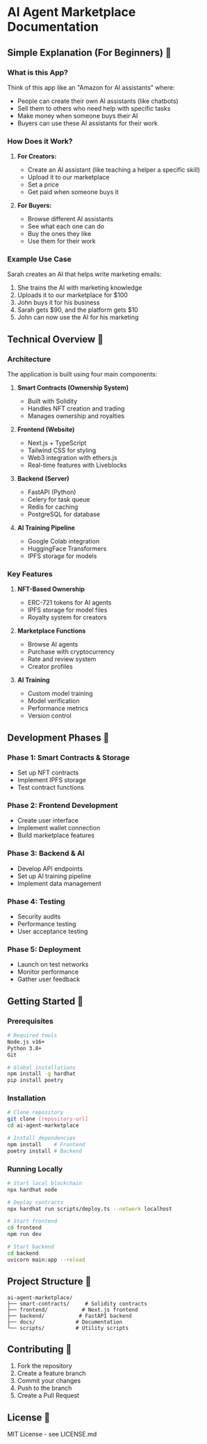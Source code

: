 # AI Agent Marketplace Documentation

## Simple Explanation (For Beginners) 🌟

### What is this App?
Think of this app like an "Amazon for AI assistants" where:
- People can create their own AI assistants (like chatbots)
- Sell them to others who need help with specific tasks
- Make money when someone buys their AI
- Buyers can use these AI assistants for their work

### How Does it Work?
1. **For Creators:**
   - Create an AI assistant (like teaching a helper a specific skill)
   - Upload it to our marketplace
   - Set a price
   - Get paid when someone buys it

2. **For Buyers:**
   - Browse different AI assistants
   - See what each one can do
   - Buy the ones they like
   - Use them for their work

### Example Use Case
Sarah creates an AI that helps write marketing emails:
1. She trains the AI with marketing knowledge
2. Uploads it to our marketplace for $100
3. John buys it for his business
4. Sarah gets $90, and the platform gets $10
5. John can now use the AI for his marketing

## Technical Overview 🔧

### Architecture
The application is built using four main components:

1. **Smart Contracts (Ownership System)**
   - Built with Solidity
   - Handles NFT creation and trading
   - Manages ownership and royalties

2. **Frontend (Website)**
   - Next.js + TypeScript
   - Tailwind CSS for styling
   - Web3 integration with ethers.js
   - Real-time features with Liveblocks

3. **Backend (Server)**
   - FastAPI (Python)
   - Celery for task queue
   - Redis for caching
   - PostgreSQL for database

4. **AI Training Pipeline**
   - Google Colab integration
   - HuggingFace Transformers
   - IPFS storage for models

### Key Features

1. **NFT-Based Ownership**
   - ERC-721 tokens for AI agents
   - IPFS storage for model files
   - Royalty system for creators

2. **Marketplace Functions**
   - Browse AI agents
   - Purchase with cryptocurrency
   - Rate and review system
   - Creator profiles

3. **AI Training**
   - Custom model training
   - Model verification
   - Performance metrics
   - Version control

## Development Phases 📅

### Phase 1: Smart Contracts & Storage
- Set up NFT contracts
- Implement IPFS storage
- Test contract functions

### Phase 2: Frontend Development
- Create user interface
- Implement wallet connection
- Build marketplace features

### Phase 3: Backend & AI
- Develop API endpoints
- Set up AI training pipeline
- Implement data management

### Phase 4: Testing
- Security audits
- Performance testing
- User acceptance testing

### Phase 5: Deployment
- Launch on test networks
- Monitor performance
- Gather user feedback

## Getting Started 🚀

### Prerequisites
```bash
# Required tools
Node.js v16+
Python 3.8+
Git

# Global installations
npm install -g hardhat
pip install poetry
```

### Installation
```bash
# Clone repository
git clone [repository-url]
cd ai-agent-marketplace

# Install dependencies
npm install    # Frontend
poetry install # Backend
```

### Running Locally
```bash
# Start local blockchain
npx hardhat node

# Deploy contracts
npx hardhat run scripts/deploy.ts --network localhost

# Start frontend
cd frontend
npm run dev

# Start backend
cd backend
uvicorn main:app --reload
```

## Project Structure 📁
```
ai-agent-marketplace/
├── smart-contracts/     # Solidity contracts
├── frontend/           # Next.js frontend
├── backend/           # FastAPI backend
├── docs/             # Documentation
└── scripts/          # Utility scripts
```

## Contributing 🤝
1. Fork the repository
2. Create a feature branch
3. Commit your changes
4. Push to the branch
5. Create a Pull Request

## License 📄
MIT License - see LICENSE.md